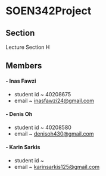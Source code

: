 # SOEN342Project

## Section
Lecture Section H

## Members
#### - Inas Fawzi
  * student id ~ 40208675
  * email ~ inasfawzi24@gmail.com
#### - Denis Oh
  * student id ~ 40208580
  * email ~ denisoh430@gmail.com
####  - Karin Sarkis
  * student id ~
  * email ~ karinsarkis125@gmail.com
